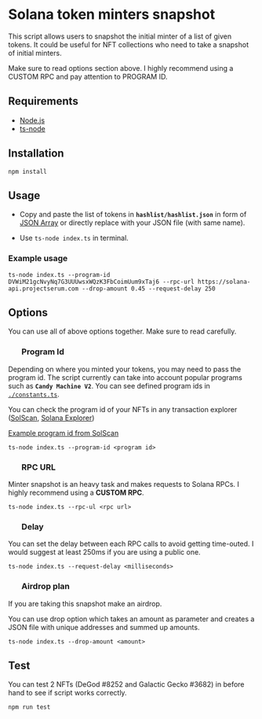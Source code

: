
# Solana token minters snapshot
This script allows users to snapshot the initial minter of a list of given tokens. It could be useful for NFT collections who need to take a snapshot of initial minters.

Make sure to read options section above. I highly recommend using a CUSTOM RPC and pay attention to PROGRAM ID.

## Requirements

 - [Node.js](https://nodejs.org/en/)
 - [ts-node](https://www.npmjs.com/package/ts-node)


## Installation

```
npm install
```

## Usage
- Copy and paste the list of tokens in **`hashlist/hashlist.json`** in form of [JSON Array](https://www.javatpoint.com/json-array) or directly replace with your JSON file (with same name).

- Use `ts-node index.ts` in terminal.

### Example usage 
```
ts-node index.ts --program-id DVWiM21gcNvyNq7G3UUUwsxWQzK3FbCoimUum9xTaj6 --rpc-url https://solana-api.projectserum.com --drop-amount 0.45 --request-delay 250
```

## Options
You can use all of above options together. Make sure to read carefully.
### &nbsp;&nbsp;&nbsp;&nbsp;&nbsp;&nbsp;&nbsp;Program Id
Depending on where you minted your tokens, you may need to pass the program id. The script currently can take into account popular programs such as **`Candy Machine V2`**. You can see defined program ids in [`./constants.ts`](https://github.com/OguzhanUmutOzgur/Solana-Minters-Snapshot/blob/master/constants.ts).

You can check the program id of your NFTs in any transaction explorer ([SolScan](https://solscan.io/), [Solana Explorer](https://explorer.solana.com/))

[Example program id from SolScan](https://prnt.sc/aJ05ywFeXRUG)

```
ts-node index.ts --program-id <program id>
```

### &nbsp;&nbsp;&nbsp;&nbsp;&nbsp;&nbsp;&nbsp;RPC URL
Minter snapshot is an heavy task and makes requests to Solana RPCs. I highly recommend using a **CUSTOM RPC**.

```
ts-node index.ts --rpc-ul <rpc url>
```

### &nbsp;&nbsp;&nbsp;&nbsp;&nbsp;&nbsp;&nbsp;Delay
You can set the delay between each RPC calls to avoid getting time-outed. I would suggest at least 250ms if you are using a public one.

```
ts-node index.ts --request-delay <milliseconds>
```

### &nbsp;&nbsp;&nbsp;&nbsp;&nbsp;&nbsp;&nbsp;Airdrop plan
If you are taking this snapshot make an airdrop. 

You can use drop option which takes an amount as parameter and creates a JSON file with unique addresses and summed up amounts.

```
ts-node index.ts --drop-amount <amount>
```

## Test
You can test 2 NFTs (DeGod #8252 and Galactic Gecko #3682) in before hand to see if script works correctly. 

```
npm run test
```
